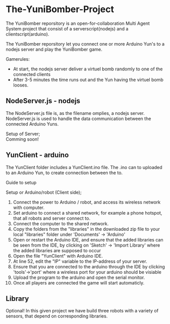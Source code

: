 # The-YuniBomber-Project
The YuniBomber reporsitory is an open-for-collaboration Multi Agent System project that consist of a serverscript(nodejs) and a clientscript(arduino). 

The YuniBomber reporsitory let you connect one or more Arduino Yun's to a nodejs server and play the YuniBomber game.

Gamerules:
- At start, the nodejs server deliver a virtuel bomb randomly to one of the connected clients
- After 3-5 minutes the time runs out and the Yun having the virtuel bomb looses.

## NodeServer.js - nodejs
The NodeServer.js file is, as the filename omplies, a nodejs server. NodeServer.js is used to handle the data communication between the connected Arduino Yuns.

Setup of Server;  
Comming soon!

## YunClient - arduino
The YunClient folder includes a YunClient.ino file. The .ino can to uploaded to an Arduino Yun, to create connection between the to.

Guide to setup

Setup or Arduino/robot (Client side);

1. Connect the power to Arduino / robot, and access its wireless network with computer.
2. Set arduino to connect a shared network, for example a phone hotspot, that all robots and server connect to.
3. Connect the computer to the shared network.
4. Copy the folders from the "libraries" in the downloaded zip file to your local "libraries" folder under 'Documents' -> 'Arduino'
5. Open or restart the Arduino IDE, and ensure that the added libraries can be seen from the IDE, by clicking on
     'Sketch' -> 'Import Library' where the added libraries are supposed to occur
6. Open the file "YunClient" with Arduino IDE.
7. At line 52, edit the "IP" variable to the IP-address of your server.
8. Ensure that you are connected to the arduino through the IDE by clicking 'tools'->'port' where a wireless port for your arduino should be visiable
9. Upload the program to the arduino and open the serial monitor.
10. Once all players are connected the game will start automaticly. 

## Library
Optional! In this given project we have build three robots with a variety of sensors, that depend on corresponding libraries.
